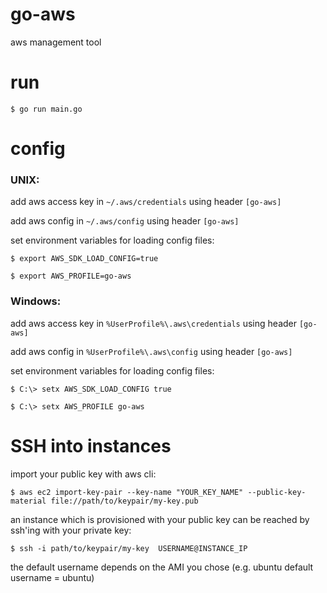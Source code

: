 # go-aws

aws management tool

# run

`$ go run main.go`

# config


### UNIX:

add aws access key in `~/.aws/credentials` using header `[go-aws]`

add aws config in `~/.aws/config` using header `[go-aws]`

set environment variables for loading config files:

`$ export AWS_SDK_LOAD_CONFIG=true`

`$ export AWS_PROFILE=go-aws`

### Windows:

add aws access key in `%UserProfile%\.aws\credentials` using header `[go-aws]`

add aws config in `%UserProfile%\.aws\config` using header `[go-aws]`

set environment variables for loading config files:

`$ C:\> setx AWS_SDK_LOAD_CONFIG true`

`$ C:\> setx AWS_PROFILE go-aws`

# SSH into instances

import your public key with aws cli:

`$ aws ec2 import-key-pair --key-name "YOUR_KEY_NAME" --public-key-material file://path/to/keypair/my-key.pub`

an instance which is provisioned with your public key can be reached by ssh'ing with your private key:

`$ ssh -i path/to/keypair/my-key  USERNAME@INSTANCE_IP`

the default username depends on the AMI you chose (e.g. ubuntu default username = ubuntu)